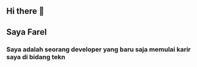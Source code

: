 ## Hi there 👋
## Saya Farel 
### Saya adalah seorang developer yang baru saja memulai karir saya di bidang tekn